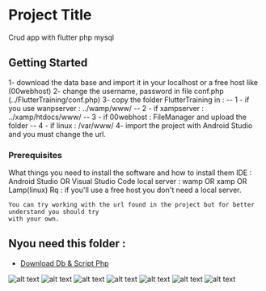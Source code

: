 # Project Title

Crud app with flutter php mysql

## Getting Started

1- download the data base and import it in your localhost or a free host like (00webhost)
2- change the username, password in file conf.php (../FlutterTraining/conf.php)
3- copy the folder FlutterTraining in :
   -- 1 - if you use wanpserver : ../wamp/www/
   -- 2 - if xampserver         : ../xamp/htdocs/www/
   -- 3 - if 00webhost          : FileManager and upload the folder
   -- 4 - if linux              : /var/www/
4- import the project with Android Studio and you must change the url.

### Prerequisites

What things you need to install the software and how to install them
IDE : Android Studio OR Visual Studio Code
local server : wamp OR xamp OR Lamp(linux)
Rq : if you'll use a free host you don't need a local server.

```
You can try working with the url found in the project but for better understand you should try
with your own.
```

## Nyou need this folder :

* [Download Db & Script Php](https://drive.google.com/open?id=1TWD_UciXEOos90-DvmbW8ke-B96HxC-9)

![alt text](https://lh3.googleusercontent.com/2dDKU1XguMBYScQue6yoUoCkf_JlJIKKhWHCftTk5EVu5Bpog3dttEig-njQ_TRrgw6FrkhMHMAAWVBrBP2xyrJ0TRJtXENkxpOsq4ddXsPoS1tCZDGDNco7W8YJ990anS6mfbxPxyEl8WLN4ApS5gF-mzHGj33Nqwac0oyXjVMKOj2TyY8-3m5ylvxsmw_U27RiyjaukTJ3ySeHSVRT1PZ-Vp3ynJpgeZNxPtvsRUR3jfbKzeHX_ix1Dan2qeaO7uLJO3QhnzJORLATPe6dG0H11iTu11ugCnEeZmUwATPcYaF0yBz4okCTMwA6UTE0hMum5XiXrij7buGpQRQMM-PmSsIiQ2bd9pDV9IimacwM9GUHBJsBjvSAvsjwhkiFrsS-F7bZa9x6jQ17CcLR6WZFSp0xz2AHv5iGxR496oFHvUU26XA0BeV_KuZpRMVaDXSPRvYdKX8cpy3BSrvuIJsFG4tDTNpZqqEILGvqcvf9QGWGwjhEh5z3rgmR4vtwGLlk1dUB-LNIeRQINSqvo1IGpPwcNYeIUAOON-j7fOBNHmy6MDfjTZ_hvtDrcfGrgQwFtmRdwnKvkgbuR4Py93z9w3mA69sxLWFIMVM=w360-h639-no)
![alt text](https://lh3.googleusercontent.com/eTZrLetyKIBwDfafNlLImM4LpxgCV-GYY_VW6vFIDotwzYtWS-Z69V4pXQ8w7S1ILr78wts3hpAj_XZeuXgaqPRidla8i5HmulwOSb4agI-r6TbTtiN_2haB_AI3PKHO2XkPk0Ey6UKlmlTwRtFXg9bu32RsrQFEHa9gTKuzHc8azQXMqAutPkPZ4-VejfyT8DiwKregDFLZ1I4aSNPKSxOlMDeOqWRf6Jna4KV0pc3gZZWJ6_a-6LKj849PUXUxRKi_qbQi9JtbdQjDgcJiWV-vDLejSEMNiOuvjXJHrVvr3RXV0-MEd7uZo9Q7eHbqX-RH7vaeD345XHXFb1RXxxS4TD5LZrCDtb2thxrtVkLm1mfi3S6cnMeSwiBPcafzGo9-D4xI9ujrg2sgozFc1TvpPDHZI1m764awxwjr5FkhLsppX8NhXa690fOBOULn8wKIRPki9VZWetrvRtJTtCADBsU1jQ0sX-DOCO_DRTQ5lPWQ47TsqKaPXI9Y2XsO3loMNvrkDdaMqCjZ2tLKMMinGNfI4zlbxqrvlvSZhUDCr2koY2YR1-UCrPFF4goHCqzSJEJKHvjkVR525wyYWn7RVhP5u4QC60ScvpU=w360-h639-no)
![alt text](https://lh3.googleusercontent.com/J1qhbCqAvf8mfvDIMWtkk2oDrAiEvkUnLlGIG_5PVBNSu6aAG8bE4ANV2a0JGtZQVIhihdNkZlymUGO-7VlBiOyWaduhBpwqF1DnhyvfVGJIW0z_afTNsVNBF8lymk4dsotwNrrF9qbAjoEz17LMRSWaWLrHsSpXJN66qyqriCJcMIapBLNt9BHqcpkfaHKaCAWk1SUcMfj77jxfenXBA-D7J2yFkCaAlzCo0LuB5DONkBtsT_f6_CtLYVL3oTf74HnNvTDXY1MJfESfY9rIXCp7-b2qOPWNP3acMY0qbUmQSOOSi6TKDjEJcCvcU9SiihcvS0IGhkjX5lWa2d7tRGZcJ43wjArF1EHNEbm6CXz2W-MWCTc7pI4K0H17fHr_iwrdgSBeQPS6ll1loF-juZXgyTAdCxvvBbjKOgF7TFfr2j3lC7MbbzfovM2ezjDuGgiybh10lhu4AdPZfFDJ4HjpSD0LJeIQ_8o7MXjSFa83_bDZEtyQJpMlGhOjaDckfsT2dqn2zPd4dF3hahUrruN-At_nMYnm1vLHbXb-aKRGlBlCRggr1vme0zBnDN9-_b_kvtE8s8sBJp2POAxIq0bHIguutpAgZKarE1Y=w360-h639-no)
![alt text](https://lh3.googleusercontent.com/RkrlhLo4Bdkgi-x5xzU3ndA_4US6SLUoW6_sgmAxVh_y8kmeihJ4cvnViEY6OWoPoYlaExQdLE8JHIXTcGTNJtSIoPoLViJdKVxgG3N2yj2cRqNBUyQQUCxL9TVTXRIRQyEixSu1mG38tEbQF_Iq5ciJD71iADrlSvoN8K_Ld5LHMojokT_uxKe2Y1LNpfOOdUE4SnLvl7_FF4pzMT7NGU5YTPlRAN1A2IT8-0RozlhJNLw9RAyuug86Pj4RJTosfUXBV0uhatPF7krYHQ_MO4jwmRFNJzBTte-Il95wlKP5itzkuI2J7Da9qYS_R84An24CTrrMF0kgkCXjPZkqKlv9awiLZdXZjxOP3tyVmFVXOgFUrqxXTE4U7cXfZGATWz-Ly65wI5Da_uRqUMBIoq6Q-PEM5FkifVdIW4lonZz2GR4PT3gzno9a7nI8gZQMqD4D2Okt_PHYvNRbcM55CQ3BqGA5uM2lxvXLCj1_8yLbq3TlMnldBCBfeJlLbEUYvGn-n3V7SHH7RNU60j7Mx-LC_9d4_U300BQvR2Od_SbiFwsDKuksY0Z--uDBFrYKFONrjSVGRNOwAPsbgUX4cc-WoEqzJJTNSNGl1fY=w360-h639-no)
![alt text](https://lh3.googleusercontent.com/mEwRY_BwQ5UMq7YDJfN0hzmNSezvWGS2VAV0DhmhLzSl1ij_3gO8KPoX_u-Y92H94CPTMjZ4m3rEIzwUVnpJCdq1v4OiCFybabyU5R6LdH_UFFYbYJl7C4NvCHwbOvIAjC7xgBLZCyHDgZccQ8SO12s5n3hc3jxS_7WCi0Mc6s51nxbpft9wK19XFhP2UkrEZ7qTpgVVvKmTOaFmfZU6HeHX0e5kpBlqhhxYflRdxW0a_WbO23GTko1lGZN2KSP4c_kMmO0Cc__l32qxmVMfTy-fHHHU9pBwQucDlb33-9qf767qx6UaRFtmbUhYE6ryP9rjqM9TPsxYSZvVmBB6tv-nsL-myRMzK-621Hut3wHFT7O6g7yuINCmpY6weyZ4ZU-ybCs5ywPIzemmDWKqIQuvzFWOChH733MUnke6Gqj2gCxM_zSCNlcddlcvKKdkpwrcKaK7se49lDIjuHtJl33XKGqtujDmC7NWPgA-T-3JsQgNJv73E751GRHRsLJyIQKATD2ngdNHyJ-MdCaoSE4mFNVFmwEY22TiAdg9Ju472FRzdmmO4p9caGEQWINq5gLeIOWE-9WNIy2Bke-gxHF6H_SiukdhIjra1Sg=w360-h639-no)
![alt text](https://lh3.googleusercontent.com/4P2enWFhPLxOsXvgZA13u_XwKPW0Yl1RRDajudsMYtulYLaHXNEBNJXd8BfeQLg3Rk-42voX3nXBPWhln16ILv-sQQ4pl6R3mA_uADnon22pKPnEJ5ZxttE4iYCCVIuEWNYt7G310fDmp60PctD-y3HWy9qOnGi7hMXwnJfs1ZMn_ASFzgXAguBlkIZ4auxJHVA3VxI-DbYKiwshFQBqgxe2Y60h6G7_s9PgG3JzVVJaX0P872Ra5UkfoPMao_VZylyodlYOCtM3TXO5w6wcDjjTlRKBfr54b_nJAIlxSm8E1TXpe-oqaNprr0_aC4Z0wOFyQbqC94ciJbrLrxDja9hpMVUnZ1HZt9t6DN3CstKnKsNt236F83IEH70g4doZiTrqaZjKFnOVDTkm3c0d0m-XEgfdHNTGEgfHvrX7ubLshLqN3pp8mAUVo-pmK7_Qb_w8MFqGae2wXmW4vZ3K5-iEet92TwxVe3sPORrna78FPQHrPGR3G_jvRCyEJg5hNjMc0VBYLRpMTilvWDSHVn4JbIO0bsnq_HQrTnNQmgNNXAGyk_FK8RjDdCQvt0c8YTOotpMxrYCtccUsy41tDNOWJFfRYJo_XJtqg8Y=w360-h639-no)
![alt text](https://lh3.googleusercontent.com/7DcTdo7IEd69TfihazZLnA_wZMd8xNViMziwChN1yQmpbHyoEpddmXvCNhn20fOJ5-RTro0eZ8Q58IVRfGAXLBsQ32rD5YIjzu8756tR0nf8Vy4BeeTHRlWqk6ONn38gyE6KbtD2lnZMPExxI7U_nwz3Xvw1efSEkwApV9lbLSrB7x2nCg8Aynvd9NuCD8_BNbzz1G3jYgVgJRyqX-dKjioZ2u4WgpRklqFiUoCesakaToSrmCuK65LbhQEQ5e0W6UIDoxU5EeQaiWGl_VwlPDaujPGJEAzFgPmQwlEH4sB0FeP9EB04rKBhbc5_BHehDpW7EJNlcgRgAZqgzFSPj5BADIrI3YAV6ImqEAR3wCJBPInV16ZWWmpVBf9LwvHGjq49E2PwBFDg2BsjaoclvhSkvkBVtvhtOzrVTtWmaghnwgKoteAF_QqnW3wxIO9RZ3thQiPsfy33loM-m-1wKbgwY_L7Gpa5ApB_ljaRAqAD_7sM08EdiLrBzZKGgVw7SmyueSflA2yOfUdyMNreV6u3oNwfWegHt9Zr8zOBC065k4y1JW_Xcv_Eg6VQZfM3hDJOi97d6w3-78ksy34oPYiyRA1SFjZeXEpoKb8=w360-h639-no)



